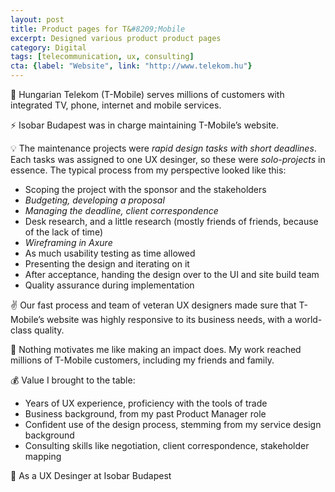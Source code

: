```yaml
---
layout: post
title: Product pages for T&#8209;Mobile
excerpt: Designed various product product pages
category: Digital
tags: [telecommunication, ux, consulting]
cta: {label: "Website", link: "http://www.telekom.hu"}
---
```


🏢 Hungarian Telekom (T-Mobile) serves millions of customers with integrated TV, phone, internet and mobile services. 

⚡ Isobar Budapest was in charge maintaining T-Mobile’s website.  

💡 The maintenance projects were *rapid design tasks with short deadlines*. Each tasks was assigned to one UX desinger, so these were *solo-projects* in essence. The typical process from my perspective looked like this:

- Scoping the project with the sponsor and the stakeholders
- *Budgeting, developing a proposal*
- *Managing the deadline, client correspondence*
- Desk research, and a little research (mostly friends of friends, because of the lack of time)
- *Wireframing in Axure*
- As much usability testing as time allowed
- Presenting the design and iterating on it
- After acceptance, handing the design over to the UI and site build team
- Quality assurance during implementation 

✌️ Our fast process and team of veteran UX designers made sure that T-Mobile’s website was highly responsive to its business needs, with a world-class quality. 

💙 Nothing motivates me like making an impact does. My work reached millions of T-Mobile customers, including my friends and family. 

💰 Value I brought to the table:

- Years of UX experience, proficiency with the tools of trade
- Business background, from my past Product Manager role
- Confident use of the design process, stemming from my service design background
- Consulting skills like negotiation, client correspondence, stakeholder mapping 

👥 As a UX Desinger at Isobar Budapest